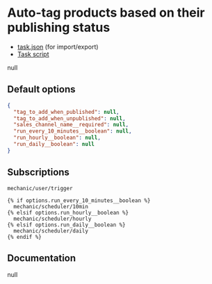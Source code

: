 # Auto-tag products based on their publishing status

* [task.json](../../tasks/auto-tag-products-based-on-their-publishing-status.json) (for import/export)
* [Task script](./script.liquid)

null

## Default options

```json
{
  "tag_to_add_when_published": null,
  "tag_to_add_when_unpublished": null,
  "sales_channel_name__required": null,
  "run_every_10_minutes__boolean": null,
  "run_hourly__boolean": null,
  "run_daily__boolean": null
}
```

## Subscriptions

```liquid
mechanic/user/trigger

{% if options.run_every_10_minutes__boolean %}
  mechanic/scheduler/10min
{% elsif options.run_hourly__boolean %}
  mechanic/scheduler/hourly
{% elsif options.run_daily__boolean %}
  mechanic/scheduler/daily
{% endif %}
```

## Documentation

null
